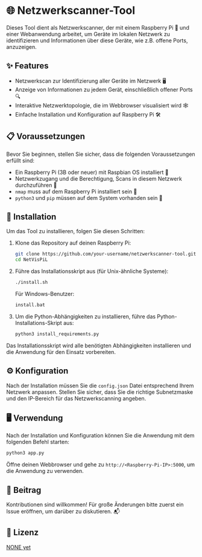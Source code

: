 # 🌐 Netzwerkscanner-Tool

Dieses Tool dient als Netzwerkscanner, der mit einem Raspberry Pi 🍓 und einer Webanwendung arbeitet, um Geräte im lokalen Netzwerk zu identifizieren und Informationen über diese Geräte, wie z.B. offene Ports, anzuzeigen.

## ✨ Features

- Netzwerkscan zur Identifizierung aller Geräte im Netzwerk 🖥️
- Anzeige von Informationen zu jedem Gerät, einschließlich offener Ports 🔍
- Interaktive Netzwerktopologie, die im Webbrowser visualisiert wird 🕸️
- Einfache Installation und Konfiguration auf Raspberry Pi 🛠️

## 📋 Voraussetzungen

Bevor Sie beginnen, stellen Sie sicher, dass die folgenden Voraussetzungen erfüllt sind:

- Ein Raspberry Pi (3B oder neuer) mit Raspbian OS installiert 🍓
- Netzwerkzugang und die Berechtigung, Scans in diesem Netzwerk durchzuführen 🔑
- `nmap` muss auf dem Raspberry Pi installiert sein 🧰
- `python3` und `pip` müssen auf dem System vorhanden sein 🐍

## 🚀 Installation

Um das Tool zu installieren, folgen Sie diesen Schritten:

1. Klone das Repository auf deinen Raspberry Pi:

   ```bash
   git clone https://github.com/your-username/netzwerkscanner-tool.git
   cd NetVisPiL
   ```

2. Führe das Installationsskript aus (für Unix-ähnliche Systeme):

   ```bash
   ./install.sh
   ```

   Für Windows-Benutzer:

   ```bat
   install.bat
   ```

3. Um die Python-Abhängigkeiten zu installieren, führe das Python-Installations-Skript aus:

   ```bash
   python3 install_requirements.py
   ```

Das Installationsskript wird alle benötigten Abhängigkeiten installieren und die Anwendung für den Einsatz vorbereiten.

## ⚙️ Konfiguration

Nach der Installation müssen Sie die `config.json` Datei entsprechend Ihrem Netzwerk anpassen. Stellen Sie sicher, dass Sie die richtige Subnetzmaske und den IP-Bereich für das Netzwerkscanning angeben.

## 🖥️ Verwendung

Nach der Installation und Konfiguration können Sie die Anwendung mit dem folgenden Befehl starten:

```bash
python3 app.py
```

Öffne deinen Webbrowser und gehe zu `http://<Raspberry-Pi-IP>:5000`, um die Anwendung zu verwenden.

## 🤝 Beitrag

Kontributionen sind willkommen! Für große Änderungen bitte zuerst ein Issue eröffnen, um darüber zu diskutieren. 📬

## 📜 Lizenz

[NONE yet](LICENSE)
